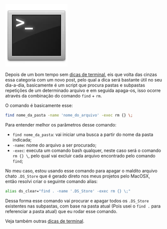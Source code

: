 ![Terminal Console Linux](/images/terminal-console-linux.jpg)

Depois de um bom tempo sem [dicas de terminal](/dicas-de-terminal "Dicas de terminal"), eis que volta das cinzas essa categoria com um novo post, pelo qual a dica será bastante útil no seu dia-a-dia, basicamente é um script que procura pastas e subpastas repetições de um determinado arquivo e em seguida apaga-os, isso ocorre através da combinação do comando `find` + `rm`.

O comando é basicamente esse:

 ``` bash
 find nome_da_pasta -name 'nome_do_arquivo' -exec rm {} \;
``` 

Para entender melhor os parâmetros desse comando:

*   `find nome_da_pasta`: vai iniciar uma busca a partir do nome da pasta indicada;
*   `-name`: nome do arquivo a ser procurado;
*   `-exec`: executa um comando bash qualquer, neste caso será o comando `rm {} \`, pelo qual vai excluir cada arquivo encontrado pelo comando `find`;

No meu caso, estou usando esse comando para apagar o maldito arquivo chato `.DS_Store` que é gerado direto nos meus projetos pelo MacOSX, então resolvi criar o seguinte comando alias:

 ``` bash
 alias ds_clear="find . -name '.DS_Store' -exec rm {} \;"
``` 

Dessa forma esse comando vai procurar e apagar todos os `.DS_Store` existentes nas subpastas, com base na pasta atual (Pois usei o `find .` para referenciar a pasta atual) que eu rodar esse comando.

Veja também outras [dicas de terminal](/dicas-de-terminal "Dicas de terminal").